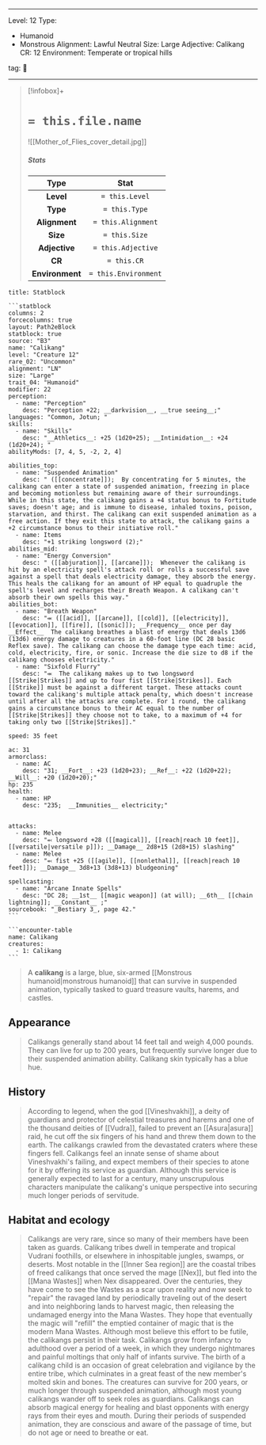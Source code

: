 
---


Level: 12
Type:
- Humanoid
- Monstrous
Alignment: Lawful Neutral
Size: Large
Adjective: Calikang
CR: 12
Environment: Temperate or tropical hills


tag: 👹

---

> [!infobox]+
> #  `= this.file.name`
> ![[Mother_of_Flies_cover_detail.jpg]]
> ##### Stats
> Type | Stat |
> :---:|:---:|
> **Level** | `= this.Level` |
> **Type** | `= this.Type` |
> **Alignment** | `= this.Alignment` |
> **Size** | `= this.Size` |
> **Adjective** | `= this.Adjective` |
> **CR** | `= this.CR` |
> **Environment** | `= this.Environment` |




````ad-info
title: Statblock

```statblock
columns: 2
forcecolumns: true
layout: Path2eBlock
statblock: true
source: "B3"
name: "Calikang"
level: "Creature 12"
rare_02: "Uncommon"
alignment: "LN"
size: "Large"
trait_04: "Humanoid"
modifier: 22
perception:
  - name: "Perception"
    desc: "Perception +22; __darkvision__, __true seeing__;"
languages: "Common, Jotun; "
skills:
  - name: "Skills"
    desc: "__Athletics__: +25 (1d20+25); __Intimidation__: +24 (1d20+24); "
abilityMods: [7, 4, 5, -2, 2, 4]

abilities_top:
  - name: "Suspended Animation"
    desc: " ([[concentrate]]);  By concentrating for 5 minutes, the calikang can enter a state of suspended animation, freezing in place and becoming motionless but remaining aware of their surroundings. While in this state, the calikang gains a +4 status bonus to Fortitude saves; doesn't age; and is immune to disease, inhaled toxins, poison, starvation, and thirst. The calikang can exit suspended animation as a free action. If they exit this state to attack, the calikang gains a +2 circumstance bonus to their initiative roll."
  - name: Items
    desc: "+1 striking longsword (2);"
abilities_mid:
  - name: "Energy Conversion"
    desc: " ([[abjuration]], [[arcane]]);  Whenever the calikang is hit by an electricity spell's attack roll or rolls a successful save against a spell that deals electricity damage, they absorb the energy. This heals the calikang for an amount of HP equal to quadruple the spell's level and recharges their Breath Weapon. A calikang can't absorb their own spells this way."
abilities_bot:
  - name: "Breath Weapon"
    desc: "⬺ ([[acid]], [[arcane]], [[cold]], [[electricity]], [[evocation]], [[fire]], [[sonic]]); __Frequency__ once per day  __Effect__  The calikang breathes a blast of energy that deals 13d6 (13d6) energy damage to creatures in a 60-foot line (DC 28 basic Reflex save). The calikang can choose the damage type each time: acid, cold, electricity, fire, or sonic. Increase the die size to d8 if the calikang chooses electricity."
  - name: "Sixfold Flurry"
    desc: "⬺  The calikang makes up to two longsword [[Strike|Strikes]] and up to four fist [[Strike|Strikes]]. Each [[Strike]] must be against a different target. These attacks count toward the calikang's multiple attack penalty, which doesn't increase until after all the attacks are complete. For 1 round, the calikang gains a circumstance bonus to their AC equal to the number of [[Strike|Strikes]] they choose not to take, to a maximum of +4 for taking only two [[Strike|Strikes]]."

speed: 35 feet

ac: 31
armorclass:
  - name: AC
    desc: "31; __Fort__: +23 (1d20+23); __Ref__: +22 (1d20+22); __Will__: +20 (1d20+20);"
hp: 235
health:
  - name: HP
    desc: "235;  __Immunities__ electricity;"


attacks:
  - name: Melee
    desc: "⬻ longsword +28 ([[magical]], [[reach|reach 10 feet]], [[versatile|versatile p]]); __Damage__ 2d8+15 (2d8+15) slashing"
  - name: Melee
    desc: "⬻ fist +25 ([[agile]], [[nonlethal]], [[reach|reach 10 feet]]); __Damage__ 3d8+13 (3d8+13) bludgeoning"

spellcasting:
  - name: "Arcane Innate Spells"
    desc: "DC 28; __1st__ [[magic weapon]] (at will); __6th__ [[chain lightning]]; __Constant__ ;"
sourcebook: "_Bestiary 3_, page 42."
```

```encounter-table
name: Calikang
creatures:
  - 1: Calikang
```

````



> A **calikang** is a large, blue, six-armed [[Monstrous humanoid|monstrous humanoid]] that can survive in suspended animation, typically tasked to guard treasure vaults, harems, and castles.



## Appearance

> Calikangs generally stand about 14 feet tall and weigh 4,000 pounds. They can live for up to 200 years, but frequently survive longer due to their suspended animation ability. Calikang skin typically has a blue hue.


## History

> According to legend, when the god [[Vineshvakhi]], a deity of guardians and protector of celestial treasures and harems and one of the thousand deities of [[Vudra]], failed to prevent an [[Asura|asura]] raid, he cut off the six fingers of his hand and threw them down to the earth. The calikangs crawled from the devastated craters where these fingers fell.
> Calikangs feel an innate sense of shame about Vineshvakhi's failing, and expect members of their species to atone for it by offering its service as guardian. Although this service is generally expected to last for a century, many unscrupulous characters manipulate the calikang's unique perspective into securing much longer periods of servitude.


## Habitat and ecology

> Calikangs are very rare, since so many of their members have been taken as guards. Calikang tribes dwell in temperate and tropical Vudrani foothills, or elsewhere in inhospitable jungles, swamps, or deserts.
> Most notable in the [[Inner Sea region]] are the coastal tribes of freed calikangs that once served the mage [[Nex]], but fled into the [[Mana Wastes]] when Nex disappeared. Over the centuries, they have come to see the Wastes as a scar upon reality and now seek to "repair" the ravaged land by periodically traveling out of the desert and into neighboring lands to harvest magic, then releasing the undamaged energy into the Mana Wastes. They hope that eventually the magic will "refill" the emptied container of magic that is the modern Mana Wastes. Although most believe this effort to be futile, the calikangs persist in their task.
> Calikangs grow from infancy to adulthood over a period of a week, in which they undergo nightmares and painful moltings that only half of infants survive. The birth of a calikang child is an occasion of great celebration and vigilance by the entire tribe, which culminates in a great feast of the new member's molted skin and bones. The creatures can survive for 200 years, or much longer through suspended animation, although most young calikangs wander off to seek roles as guardians.
> Calikangs can absorb magical energy for healing and blast opponents with energy rays from their eyes and mouth. During their periods of suspended animation, they are conscious and aware of the passage of time, but do not age or need to breathe or eat.









